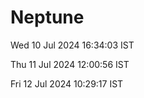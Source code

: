 # Neptune

Wed 10 Jul 2024 16:34:03 IST

Thu 11 Jul 2024 12:00:56 IST

Fri 12 Jul 2024 10:29:17 IST

